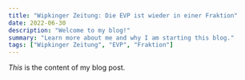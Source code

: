 ```yaml
---
title: "Wipkinger Zeitung: Die EVP ist wieder in einer Fraktion"
date: 2022-06-30
description: "Welcome to my blog!"
summary: "Learn more about me and why I am starting this blog."
tags: ["Wipkinger Zeitung", "EVP", "Fraktion"]
---
```


_This_ is the content of my blog post.
